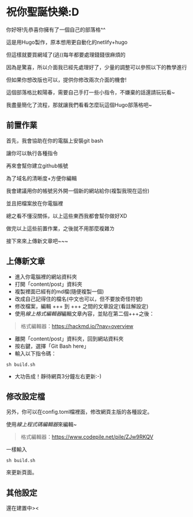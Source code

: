# 祝你聖誕快樂:D

你好呀!先恭喜你擁有了一個自己的部落格^^

這是用Hugo製作，原本想用更自動化的netlify+hugo

但這樣就要買網域了(逃((每年都要處理錢錢很麻煩的

因為是驚喜，所以介面我已經先處理好了，少量的調整可以參照以下的教學進行

但如果你想改版也可以，提供你修改兩次介面的機會!


這個部落格比較陽春，需要自己手打一些小指令，不嫌棄的話還請玩玩看~

我盡量簡化了流程，那就讓我們看看怎麼玩這個Hugo部落格吧~

## 前置作業

首先，我會協助在你的電腦上安裝git bash

讓你可以執行各種指令

再來會幫你建立github帳號

為了域名的清晰度+方便你編輯

我會建議用你的帳號另外開一個新的網站給你(複製我現在這份)

並且把檔案放在你電腦裡

總之看不懂沒關係，以上這些東西我都會幫你做好XD


做完以上這些前置作業，之後就不用那麼複雜ㄌ

接下來來上傳新文章吧~~~

## 上傳新文章
* 進入你電腦裡的網站資料夾
* 打開「content/post」資料夾
* 複製裡面已經有的md檔(隨便複製一個)
* 改成自己記得住的檔名(中文也可以，但不要放奇怪符號)
* 修改檔案，編輯 +++ 到 +++ 之間的文章設定(看註解設定)
* 使用*線上格式編輯器*編輯文章內容，並貼在第二個+++之後：
> 格式編輯器：https://hackmd.io/?nav=overview
* 離開「content/post」資料夾，回到網站資料夾
* 按右鍵，選擇「Git Bash here」
* 輸入以下指令碼：
```
sh build.sh
```
* 大功告成！靜待網頁3分鐘左右更新:-)

## 修改設定檔
另外，你可以在config.toml檔裡面，修改網頁主版的各種設定。

使用*線上程式碼編輯器*來編輯~

> 格式編輯器：https://www.codepile.net/pile/ZJw9RKQV

一樣輸入
```
sh build.sh
```
來更新頁面。

## 其他設定
還在建置中><